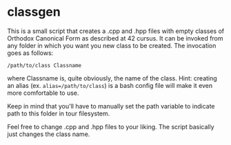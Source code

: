# classgen

This is a small script that creates a .cpp and .hpp files with empty classes of Orthodox Canonical Form as described at 42 cursus. It can be invoked from any folder in which you want you new class to be created. The invocation goes as follows:

`/path/to/class Classname`

where Classname is, quite obviously, the name of the class. Hint: creating an alias (ex. `alias=/path/to/class`) is a bash config file will make it even more comfortable to use.

Keep in mind that you'll have to manually set the path variable to indicate path to this folder in tour filesystem.

Feel free to change .cpp and .hpp files to your liking. The script basically just changes the class name.
